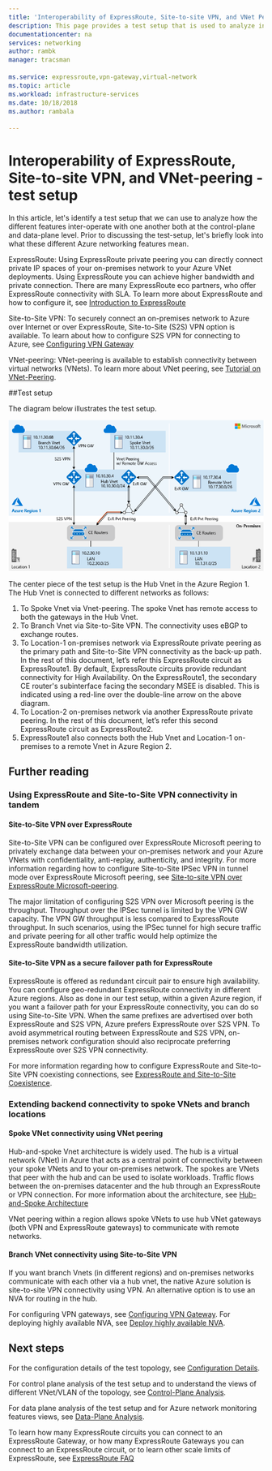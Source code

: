 ```yaml
---
title: 'Interoperability of ExpressRoute, Site-to-site VPN, and VNet Peering - Test Setup: Azure Backend Connectivity Features Interoperability | Microsoft Docs'
description: This page provides a test setup that is used to analyze interoperability of ExpressRoute, Site-to-site VPN, and VNet Peering features.
documentationcenter: na
services: networking
author: rambk
manager: tracsman

ms.service: expressroute,vpn-gateway,virtual-network
ms.topic: article
ms.workload: infrastructure-services
ms.date: 10/18/2018
ms.author: rambala

---
```


# Interoperability of ExpressRoute, Site-to-site VPN, and VNet-peering - test setup
In this article, let's identify a test setup that we can use to analyze how the different features inter-operate with one another both at the control-plane and data-plane level. Prior to discussing the test-setup, let's briefly look into what these different Azure networking features mean.

ExpressRoute: Using ExpressRoute private peering you can directly connect private IP spaces of your on-premises network to your Azure VNet deployments.  Using ExpressRoute you can achieve higher bandwidth and private connection. There are many ExpressRoute eco partners, who offer ExpressRoute connectivity with SLA. To learn more about ExpressRoute and how to configure it, see [Introduction to ExpressRoute][ExpressRoute]

Site-to-Site VPN: To securely connect an on-premises network to Azure over Internet or over ExpressRoute, Site-to-Site (S2S) VPN option is available. To learn about how to configure S2S VPN for connecting to Azure, see [Configuring VPN Gateway][VPN]

VNet-peering: VNet-peering is available to establish connectivity between virtual networks (VNets). To learn more about VNet peering, see [Tutorial on VNet-Peering][VNet].

##Test setup

The diagram below illustrates the test setup.

[![1]][1]

The center piece of the test setup is the Hub Vnet in the Azure Region 1. The Hub Vnet is connected to different networks as follows:

1.	To Spoke Vnet via Vnet-peering. The spoke Vnet has remote access to both the gateways in the Hub Vnet.
2.	To Branch Vnet via Site-to-Site VPN. The connectivity uses eBGP to exchange routes.
3.	To Location-1 on-premises network via ExpressRoute private peering as the primary path and Site-to-Site VPN connectivity as the back-up path. In the rest of this document, let’s refer this ExpressRoute circuit as ExpressRoute1. By default, ExpressRoute circuits provide redundant connectivity for High Availability. On the ExpressRoute1, the secondary CE router's subinterface facing the secondary MSEE is disabled. This is indicated using a red-line over the double-line arrow on the above diagram.
4.	To Location-2 on-premises network via another ExpressRoute private peering. In the rest of this document, let’s refer this second ExpressRoute circuit as ExpressRoute2.
5.	ExpressRoute1 also connects both the Hub Vnet and Location-1 on-premises to a remote Vnet in Azure Region 2.

## Further reading

### Using ExpressRoute and Site-to-Site VPN connectivity in tandem

#### Site-to-Site VPN over ExpressRoute 

Site-to-Site VPN can be configured over ExpressRoute Microsoft peering to privately exchange data between your on-premises network and your Azure VNets with confidentiality, anti-replay, authenticity, and integrity. For more information regarding how to configure Site-to-Site IPSec VPN in tunnel mode over ExpressRoute Microsoft peering, see [Site-to-site VPN over ExpressRoute Microsoft-peering][S2S-Over-ExR]. 

The major limitation of configuring S2S VPN over Microsoft peering is the throughput. Throughput over the IPSec tunnel is limited by the VPN GW capacity. The VPN GW throughput is less compared to ExpressRoute throughput. In such scenarios, using the IPSec tunnel for high secure traffic and private peering for all other traffic would help optimize the ExpressRoute bandwidth utilization.

#### Site-to-Site VPN as a secure failover path for ExpressRoute
ExpressRoute is offered as redundant circuit pair to ensure high availability. You can configure geo-redundant ExpressRoute connectivity in different Azure regions. Also as done in our test setup, within a given Azure region, if you want a failover path for your ExpressRoute connectivity, you can do so using Site-to-Site VPN. When the same prefixes are advertised over both ExpressRoute and S2S VPN, Azure prefers ExpressRoute over S2S VPN. To avoid asymmetrical routing between ExpressRoute and S2S VPN, on-premises network configuration should also reciprocate preferring ExpressRoute over S2S VPN connectivity.

For more information regarding how to configure ExpressRoute and Site-to-Site VPN coexisting connections, see [ExpressRoute and Site-to-Site Coexistence][ExR-S2S-CoEx].

### Extending backend connectivity to spoke VNets and branch locations

#### Spoke VNet connectivity using VNet peering

Hub-and-spoke Vnet architecture is widely used. The hub is a virtual network (VNet) in Azure that acts as a central point of connectivity between your spoke VNets and to your on-premises network. The spokes are VNets that peer with the hub and can be used to isolate workloads. Traffic flows between the on-premises datacenter and the hub through an ExpressRoute or VPN connection. For more information about the architecture, see [Hub-and-Spoke Architecture][Hub-n-Spoke]

VNet peering within a region allows spoke VNets to use hub VNet gateways (both VPN and ExpressRoute gateways) to communicate with remote networks.

#### Branch VNet connectivity using Site-to-Site VPN

If you want branch Vnets (in different regions) and on-premises networks communicate with each other via a hub vnet, the native Azure solution is site-to-site VPN connectivity using VPN. An alternative option is to use an NVA for routing in the hub.

For configuring VPN gateways, see [Configuring VPN Gateway][VPN]. For deploying highly available NVA, see [Deploy highly available NVA][Deploy-NVA].

## Next steps

For the configuration details of the test topology, see [Configuration Details][Configuration].

For control plane analysis of the test setup and to understand the views of different VNet/VLAN of the topology, see [Control-Plane Analysis][Control-Analysis].

For data plane analysis of the test setup and for Azure network monitoring features views, see [Data-Plane Analysis][Data-Analysis].

To learn how many ExpressRoute circuits you can connect to an ExpressRoute Gateway, or how many ExpressRoute Gateways you can connect to an ExpressRoute circuit, or to learn other scale limits of ExpressRoute, see [ExpressRoute FAQ][ExR-FAQ]



<!--Image References-->
[1]: ./media/backend-interoperability/TestSetup.png "The Test Topology"

<!--Link References-->
[ExpressRoute]: https://docs.microsoft.com/azure/expressroute/expressroute-introduction
[VPN]: https://docs.microsoft.com/azure/vpn-gateway/vpn-gateway-about-vpngateways
[VNet]: https://docs.microsoft.com/azure/virtual-network/tutorial-connect-virtual-networks-portal
[Configuration]: https://docs.microsoft.com/azure/connectivty-interoperability-configuration
[Control-Analysis]:https://docs.microsoft.com/azure/connectivty-interoperability-control-plane
[Data-Analysis]: https://docs.microsoft.com/azure/connectivty-interoperability-data-plane
[ExR-FAQ]: https://docs.microsoft.com/azure/expressroute/expressroute-faqs
[S2S-Over-ExR]: https://docs.microsoft.com/azure/expressroute/site-to-site-vpn-over-microsoft-peering
[ExR-S2S-CoEx]: https://docs.microsoft.com/azure/expressroute/expressroute-howto-coexist-resource-manager
[Hub-n-Spoke]: https://docs.microsoft.com/azure/architecture/reference-architectures/hybrid-networking/hub-spoke
[Deploy-NVA]: https://docs.microsoft.com/azure/architecture/reference-architectures/dmz/nva-ha




